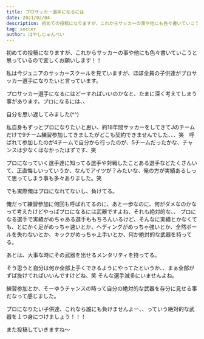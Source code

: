 ```yaml
---
title: プロサッカー選手になるには
date: 2021/02/04
description: 初めての投稿になりますが、これからサッカーの事や他にも色々書いていこうと思っている
tag: soccer
author: はやしじゅんぺい
---
```


初めての投稿になりますが、これからサッカーの事や他にも色々書いていこうと思っているので宜しくお願いします！！

私は今ジュニアのサッカースクールを見ていますが、ほぼ全員の子供達がプロサッカー選手になりたいと言っています。

プロサッカー選手になるにはどーすればいいのかなと、たまに深く考えてしまう事があります。プロになるには、、

自分を思い返してみました(^^)

私自身もずっとプロになりたいと思い、約18年間サッカーをしてきてJのチームだけで9チーム練習参加してきましたがどこも契約できませんでした、、、笑　呼ばれて参加したのが4チームで自分から行ったのが、5チームだったかな、チャンスは少なくはなかったはずです、笑

プロになっていく選手達に知ってる選手や対戦したことある選手などたくさんいて、正直悔しいっていうか、なんでアイツが？みたいな、俺の方が実績あるしって思ってしまう事も多々ありました。笑

でも実際俺はプロになれてないし、負けてる。

俺だって練習参加に何回も呼ばれてるのに、あと一歩なのに、何がダメなのかなって考えたけどやっぱプロになるには武器ですよね、それも絶対的な、、
プロになる選手で実績がめちゃある選手ももちろんいるけど、そんなに実績とかなくても、とにかく足がめっちゃ速いとか、ヘディングがめっちゃ強いとか、全然ボールを失わないとか、キックがめっちゃ上手いとか、何か絶対的な武器を持ってる。

あとは、大事な時にその武器を出せるメンタリティを持ってる。

そう思うと自分は何か全部上手くできるようにやってたというか、、まぁ全部がずば抜けてればいいんですけどね、笑
そんな選手滅多にいませんよね。

練習参加とか、そーゆうチャンスの時って自分の絶対的な武器を存分に見せる事だなって感じました。

プロになりたい子供達、これなら誰にも負けませんよー、、っていう絶対的な武器を１つ身につけましょう！！！

また投稿していきますね〜
